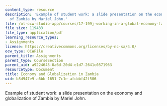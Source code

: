 ```yaml
---
content_type: resource
description: 'Example of student work: a slide presentation on the economy and globalization
  of Zambia by Mariel John.'
file: /ol-ocw-studio-app/courses/17-199j-working-in-a-global-economy-fall-2005/b8d947e9a6bb16517c1eafcbbf42f506_EconomyandGlobalizationinZambiapresentation.pdf
file_size: 119433
file_type: application/pdf
learning_resource_types:
- Assignments
license: https://creativecommons.org/licenses/by-nc-sa/4.0/
ocw_type: OCWFile
parent_title: Assignments
parent_type: CourseSection
parent_uid: a9224645-0a6d-20d4-e1d7-2641c0571963
resourcetype: Document
title: Economy and Globalization in Zambia
uid: b8d947e9-a6bb-1651-7c1e-afcbbf42f506
---
```

Example of student work: a slide presentation on the economy and globalization of Zambia by Mariel John.